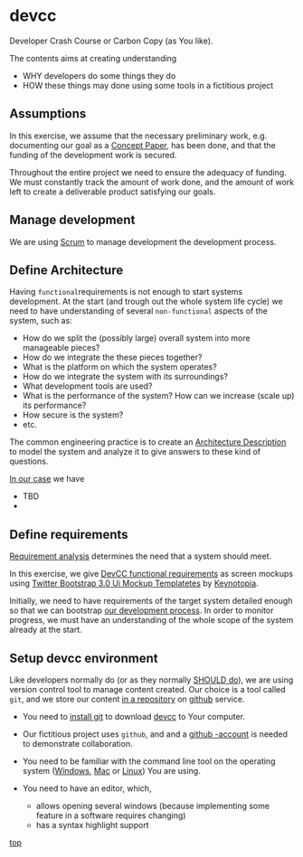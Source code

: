 # <a id="DEVCC">devcc</a>

Developer Crash Course or Carbon Copy (as You like). 

The contents aims at creating understanding 

* WHY developers do some things they do
* HOW these things may done using some tools in a fictitious project

## Assumptions

In this exercise, we assume that the necessary preliminary work,
e.g. documenting our goal as a
[Concept Paper](http://www.wikihow.com/Write-a-Concept-Paper), has
been done, and that the funding of the development work is secured.

Throughout the entire project we need to ensure the adequacy of
funding. We must constantly track the amount of work done, and the
amount of work left to create a deliverable product satisfying our
goals.

## <a id="0-MANAGE-DEVELOPMENT">Manage development</a>

We are using [Scrum](notes/0-agile/README.md) to manage development
the development process.

## <a id="DEFINE-ARCHITECTURE">Define Architecture</a>

Having `functional`requirements is not enough to start systems
development. At the start (and trough out the whole system life cycle)
we need to have understanding of several `non-functional` aspects of
the system, such as:

* How do we split the (possibly large) overall system into more
  manageable pieces?
* How do we integrate the these pieces together?
* What is the platform on which the system operates?
* How do we integrate the system with its surroundings?
* What development tools are used?
* What is the performance of the system?  How can we increase (scale
  up) its performance?
* How secure is the system?
* etc.

The common engineering practice is to create an
[Architecture Description](notes/1-define-architecture/README.md) to
model the system and analyze it to give answers to these kind of
questions.

[In our case](1-architecture#README.md) we have

* TBD
* 

## <a id="1-DEFINE-REQUIREMENTS">Define requirements</a>

[Requirement analysis](notes/1-define-requirements/README.md)
determines the need that a system should meet.

In this exercise, we give
[DevCC functional requirements](1-spec/README.md) as screen mockups
using
[Twitter Bootstrap 3.0 Ui Mockup Templatetes](http://keynotopia.com/bootstrap/)
by [Keynotopia](http://keynotopia.com/).

Initially, we need to have requirements of the target system detailed
enough so that we can bootstrap
[our development process](README.md#0-MANAGE-DEVELOPMENT).  In order
to monitor progress, we must have an understanding of the whole scope
of the system already at the start.

## <a id="0-SETUP-DEVCC">Setup devcc environment</a>

Like developers normally do (or as they normally
[SHOULD do](notes/0-why-vcs/README.md)), we are using version control tool
to manage content created. Our choice is a tool called `git`, and we
store our content [in a repository](https://github.com/sorsis3/devcc)
on [github](http://github.com) service.


* You need to [install git](guides/0-init-git/README.md) to download
[devcc](https://github.com/sorsis3/devcc) to Your computer. 

* Our fictitious project uses `github`, and and a
[github -account](https://github.com/join) is needed to demonstrate
collaboration.

* You need to be familiar with the command line tool on the operating
system
([Windows](https://www.google.com/search?q=command+line+tool+windows),
[Mac](https://www.google.com/search?q=command+line+tool+mac) or
[Linux](https://www.google.com/search?q=command+line+tool+linux&btnG=Search))
You are using.

* You need to have an editor, which, 
  * allows opening several windows (because implementing some feature
  in a software requires changing)
  * has a syntax highlight support



[top](README.md) 


